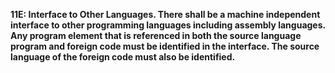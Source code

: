 **11E: Interface to Other Languages.  There shall be a machine independent interface to other programming languages including assembly languages. Any program element that is referenced in both the source language program and foreign code must be identified in the interface. The source language of the foreign code must also be identified.**
